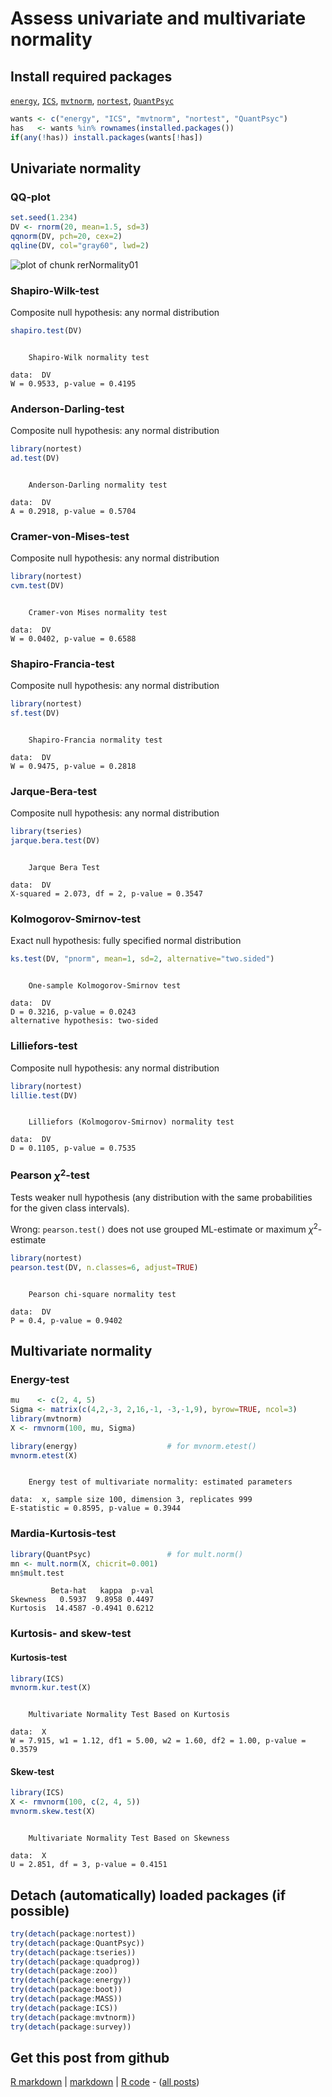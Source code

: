 Assess univariate and multivariate normality
=========================

Install required packages
-------------------------

[`energy`](http://cran.r-project.org/package=energy), [`ICS`](http://cran.r-project.org/package=ICS), [`mvtnorm`](http://cran.r-project.org/package=mvtnorm), [`nortest`](http://cran.r-project.org/package=nortest), [`QuantPsyc`](http://cran.r-project.org/package=QuantPsyc)


```r
wants <- c("energy", "ICS", "mvtnorm", "nortest", "QuantPsyc")
has   <- wants %in% rownames(installed.packages())
if(any(!has)) install.packages(wants[!has])
```


Univariate normality
-------------------------

### QQ-plot


```r
set.seed(1.234)
DV <- rnorm(20, mean=1.5, sd=3)
qqnorm(DV, pch=20, cex=2)
qqline(DV, col="gray60", lwd=2)
```

![plot of chunk rerNormality01](figure/rerNormality01.png) 


### Shapiro-Wilk-test

Composite null hypothesis: any normal distribution


```r
shapiro.test(DV)
```

```

	Shapiro-Wilk normality test

data:  DV 
W = 0.9533, p-value = 0.4195

```


### Anderson-Darling-test

Composite null hypothesis: any normal distribution


```r
library(nortest)
ad.test(DV)
```

```

	Anderson-Darling normality test

data:  DV 
A = 0.2918, p-value = 0.5704

```


### Cramer-von-Mises-test

Composite null hypothesis: any normal distribution


```r
library(nortest)
cvm.test(DV)
```

```

	Cramer-von Mises normality test

data:  DV 
W = 0.0402, p-value = 0.6588

```


### Shapiro-Francia-test

Composite null hypothesis: any normal distribution


```r
library(nortest)
sf.test(DV)
```

```

	Shapiro-Francia normality test

data:  DV 
W = 0.9475, p-value = 0.2818

```


### Jarque-Bera-test

Composite null hypothesis: any normal distribution


```r
library(tseries)
jarque.bera.test(DV)
```

```

	Jarque Bera Test

data:  DV 
X-squared = 2.073, df = 2, p-value = 0.3547

```


### Kolmogorov-Smirnov-test

Exact null hypothesis: fully specified normal distribution


```r
ks.test(DV, "pnorm", mean=1, sd=2, alternative="two.sided")
```

```

	One-sample Kolmogorov-Smirnov test

data:  DV 
D = 0.3216, p-value = 0.0243
alternative hypothesis: two-sided 

```


### Lilliefors-test

Composite null hypothesis: any normal distribution


```r
library(nortest)
lillie.test(DV)
```

```

	Lilliefors (Kolmogorov-Smirnov) normality test

data:  DV 
D = 0.1105, p-value = 0.7535

```


### Pearson $\chi^{2}$-test

Tests weaker null hypothesis (any distribution with the same probabilities for the given class intervals).

Wrong: `pearson.test()` does not use grouped ML-estimate or maximum $\chi^{2}$-estimate


```r
library(nortest)
pearson.test(DV, n.classes=6, adjust=TRUE)
```

```

	Pearson chi-square normality test

data:  DV 
P = 0.4, p-value = 0.9402

```


Multivariate normality
-------------------------

### Energy-test


```r
mu    <- c(2, 4, 5)
Sigma <- matrix(c(4,2,-3, 2,16,-1, -3,-1,9), byrow=TRUE, ncol=3)
library(mvtnorm)
X <- rmvnorm(100, mu, Sigma)
```



```r
library(energy)                    # for mvnorm.etest()
mvnorm.etest(X)
```

```

	Energy test of multivariate normality: estimated parameters

data:  x, sample size 100, dimension 3, replicates 999 
E-statistic = 0.8595, p-value = 0.3944

```


### Mardia-Kurtosis-test


```r
library(QuantPsyc)                 # for mult.norm()
mn <- mult.norm(X, chicrit=0.001)
mn$mult.test
```

```
         Beta-hat   kappa  p-val
Skewness   0.5937  9.8958 0.4497
Kurtosis  14.4587 -0.4941 0.6212
```


### Kurtosis- and skew-test
#### Kurtosis-test


```r
library(ICS)
mvnorm.kur.test(X)
```

```

	Multivariate Normality Test Based on Kurtosis

data:  X 
W = 7.915, w1 = 1.12, df1 = 5.00, w2 = 1.60, df2 = 1.00, p-value =
0.3579

```


#### Skew-test

```r
library(ICS)
X <- rmvnorm(100, c(2, 4, 5))
mvnorm.skew.test(X)
```

```

	Multivariate Normality Test Based on Skewness

data:  X 
U = 2.851, df = 3, p-value = 0.4151

```


Detach (automatically) loaded packages (if possible)
-------------------------


```r
try(detach(package:nortest))
try(detach(package:QuantPsyc))
try(detach(package:tseries))
try(detach(package:quadprog))
try(detach(package:zoo))
try(detach(package:energy))
try(detach(package:boot))
try(detach(package:MASS))
try(detach(package:ICS))
try(detach(package:mvtnorm))
try(detach(package:survey))
```


Get this post from github
----------------------------------------------

[R markdown](https://github.com/dwoll/RExRepos/raw/master/Rmd/normality.Rmd) | [markdown](https://github.com/dwoll/RExRepos/raw/master/md/normality.md) | [R code](https://github.com/dwoll/RExRepos/raw/master/R/normality.R) - ([all posts](https://github.com/dwoll/RExRepos))
